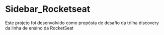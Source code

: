# Sidebar_Rocketseat
Este projeto foi desenvolvido como propósta de desafio da trilha discovery da linha de ensino da RocketSeat
